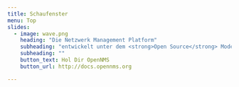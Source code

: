 ```yaml
---
title: Schaufenster
menu: Top
slides:
  - image: wave.png
    heading: "Die Netzwerk Management Platform"
    subheading: "entwickelt unter dem <strong>Open Source</strong> Modell."
    subheading: ""
    button_text: Hol Dir OpenNMS
    button_url: http://docs.opennms.org

---
```




